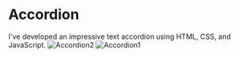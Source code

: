 # Accordion
I've developed an impressive text accordion using HTML, CSS, and JavaScript.
![Accordion2](https://github.com/qadirjaved1999/Accordion/assets/108120593/75a17ad9-b261-4d85-8f05-a4999884d870)
![Accordion1](https://github.com/qadirjaved1999/Accordion/assets/108120593/eae46239-99b5-43af-9452-5a5c3322421d)
